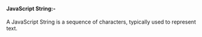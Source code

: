 <h4>JavaScript String:-</h4> A JavaScript String is a sequence of characters, typically used to represent text.

<ul> </ul>
